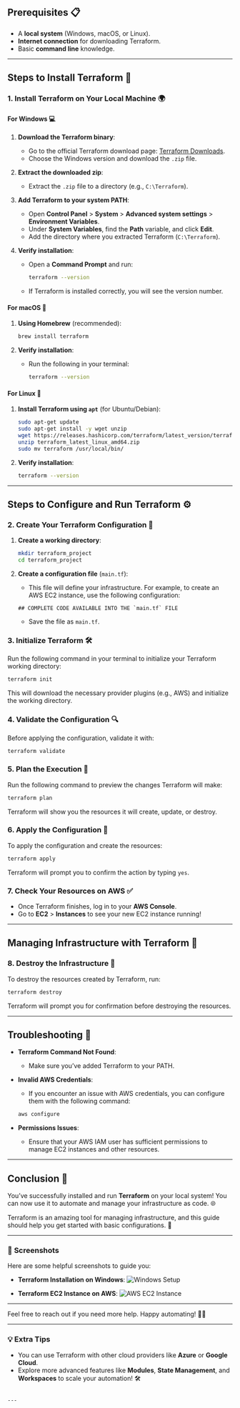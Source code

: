 
## Prerequisites 📋

- A **local system** (Windows, macOS, or Linux).
- **Internet connection** for downloading Terraform.
- Basic **command line** knowledge.

---

## Steps to Install Terraform 🔧

### 1. Install Terraform on Your Local Machine 🌍

#### **For Windows** 💻

1. **Download the Terraform binary**:
   - Go to the official Terraform download page: [Terraform Downloads](https://www.terraform.io/downloads).
   - Choose the Windows version and download the `.zip` file.

2. **Extract the downloaded zip**:
   - Extract the `.zip` file to a directory (e.g., `C:\Terraform`).

3. **Add Terraform to your system PATH**:
   - Open **Control Panel** > **System** > **Advanced system settings** > **Environment Variables**.
   - Under **System Variables**, find the **Path** variable, and click **Edit**.
   - Add the directory where you extracted Terraform (`C:\Terraform`).

4. **Verify installation**:
   - Open a **Command Prompt** and run:
     ```bash
     terraform --version
     ```
   - If Terraform is installed correctly, you will see the version number.

#### **For macOS** 🍏

1. **Using Homebrew** (recommended):
   ```bash
   brew install terraform
   ```

2. **Verify installation**:
   - Run the following in your terminal:
     ```bash
     terraform --version
     ```

#### **For Linux** 🐧

1. **Install Terraform using `apt`** (for Ubuntu/Debian):
   ```bash
   sudo apt-get update
   sudo apt-get install -y wget unzip
   wget https://releases.hashicorp.com/terraform/latest_version/terraform_latest_linux_amd64.zip
   unzip terraform_latest_linux_amd64.zip
   sudo mv terraform /usr/local/bin/
   ```

2. **Verify installation**:
   ```bash
   terraform --version
   ```

---

## Steps to Configure and Run Terraform ⚙️

### 2. Create Your Terraform Configuration 🔄

1. **Create a working directory**:
   ```bash
   mkdir terraform_project
   cd terraform_project
   ```

2. **Create a configuration file** (`main.tf`):
   - This file will define your infrastructure. For example, to create an AWS EC2 instance, use the following configuration:
   
   ```hcl
   ## COMPLETE CODE AVAILABLE INTO THE `main.tf` FILE 
   ```

   - Save the file as `main.tf`.

### 3. Initialize Terraform 🛠️

Run the following command in your terminal to initialize your Terraform working directory:
```bash
terraform init
```
This will download the necessary provider plugins (e.g., AWS) and initialize the working directory.

### 4. Validate the Configuration 🔍

Before applying the configuration, validate it with:
```bash
terraform validate
```

### 5. Plan the Execution 🔮

Run the following command to preview the changes Terraform will make:
```bash
terraform plan
```
Terraform will show you the resources it will create, update, or destroy.

### 6. Apply the Configuration 💼

To apply the configuration and create the resources:
```bash
terraform apply
```
Terraform will prompt you to confirm the action by typing `yes`.

### 7. Check Your Resources on AWS ✅

- Once Terraform finishes, log in to your **AWS Console**.
- Go to **EC2** > **Instances** to see your new EC2 instance running!

---

## Managing Infrastructure with Terraform 🔄

### 8. Destroy the Infrastructure 🛑

To destroy the resources created by Terraform, run:
```bash
terraform destroy
```
Terraform will prompt you for confirmation before destroying the resources.

---

## Troubleshooting 🔧

- **Terraform Command Not Found**:
  - Make sure you’ve added Terraform to your PATH.
  
- **Invalid AWS Credentials**:
  - If you encounter an issue with AWS credentials, you can configure them with the following command:
  ```bash
  aws configure
  ```

- **Permissions Issues**:
  - Ensure that your AWS IAM user has sufficient permissions to manage EC2 instances and other resources.

---

## Conclusion 🎉

You’ve successfully installed and run **Terraform** on your local system! You can now use it to automate and manage your infrastructure as code. 🌐

Terraform is an amazing tool for managing infrastructure, and this guide should help you get started with basic configurations. 🚀

---

### 📸 **Screenshots**

Here are some helpful screenshots to guide you:

- **Terraform Installation on Windows**:
  ![Windows Setup](https://link-to-your-screenshot.com)

- **Terraform EC2 Instance on AWS**:
  ![AWS EC2 Instance](https://link-to-your-screenshot.com)

---

Feel free to reach out if you need more help. Happy automating! 🎉✨

---

### 💡 **Extra Tips**

- You can use Terraform with other cloud providers like **Azure** or **Google Cloud**.
- Explore more advanced features like **Modules**, **State Management**, and **Workspaces** to scale your automation! 🛠️
```

---
